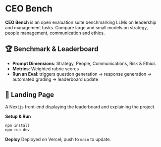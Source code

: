 # CEO Bench

**CEO Bench** is an open evaluation suite benchmarking LLMs on leadership and management tasks. Compare large and small models on strategy, people management, communication and ethics.

## 🏆 Benchmark & Leaderboard

* **Prompt Dimensions**: Strategy, People, Communications, Risk & Ethics
* **Metrics**: Weighted rubric scores
* **Run an Eval**: triggers question generation → response generation → automated grading → leaderboard update

## 🚀 Landing Page

A Next.js front-end displaying the leaderboard and explaining the project.

**Setup & Run**

```bash
npm install
npm run dev
```

**Deploy**
Deployed on Vercel; push to `main` to update.
